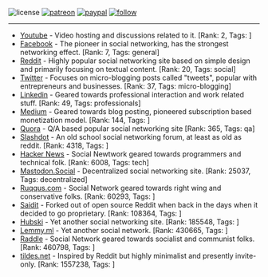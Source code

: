 ![license](https://img.shields.io/github/license/prahladyeri/siterank-stats.svg)
[![patreon](https://img.shields.io/badge/Patreon-brown.svg?logo=patreon)](https://www.patreon.com/prahladyeri)
[![paypal](https://img.shields.io/badge/PayPal-blue.svg?logo=paypal)](https://www.paypal.com/cgi-bin/webscr?cmd=_s-xclick&hosted_button_id=JM8FUXNFUK6EU)
[![follow](https://img.shields.io/twitter/follow/prahladyeri.svg?style=social)](https://twitter.com/prahladyeri)

---
- [Youtube](https://www.youtube.com/) - Video hosting and discussions related to it. [Rank: 2, Tags: ]
- [Facebook](https://www.facebook.com/) - The pioneer in social networking, has the strongest networking effect. [Rank: 7, Tags: general]
- [Reddit](https://www.reddit.com) - Highly popular social networking site based on simple design and primarily focusing on textual content. [Rank: 20, Tags: social]
- [Twitter](https://twitter.com/) - Focuses on micro-blogging posts called "tweets", popular with entrepreneurs and businesses. [Rank: 37, Tags: micro-blogging]
- [Linkedin](https://www.linkedin.com/) - Geared towards professional interaction and work related stuff. [Rank: 49, Tags: professionals]
- [Medium](https://medium.com/) - Geared towards blog posting, pioneered subscription based monetization model. [Rank: 144, Tags: ]
- [Quora](https://www.quora.com/) - Q/A based popular social networking site [Rank: 365, Tags: qa]
- [Slashdot](https://slashdot.org/) - An old school social networking forum, at least as old as reddit. [Rank: 4318, Tags: ]
- [Hacker News](https://news.ycombinator.com) - Social Newtwork geared towards programmers and technical folk. [Rank: 6008, Tags: tech]
- [Mastodon.Social](https://mastodon.social/) - Decentralized social networking site. [Rank: 25037, Tags: decentralized]
- [Ruqqus.com](https://ruqqus.com/) - Social Network geared towards right wing and conservative folks. [Rank: 60293, Tags: ]
- [Saidit](https://saidit.net/) - Forked out of open source Reddit when back in the days when it decided to go proprietary. [Rank: 108364, Tags: ]
- [Hubski](https://hubski.com/) - Yet another social networking site. [Rank: 185548, Tags: ]
- [Lemmy.ml](https://lemmy.ml/) - Yet another social network. [Rank: 430665, Tags: ]
- [Raddle](https://raddle.me/) - Social Network geared towards socialist and communist folks. [Rank: 460798, Tags: ]
- [tildes.net](https://tildes.net/) - Inspired by Reddit but highly minimalist and presently invite-only. [Rank: 1557238, Tags: ]

